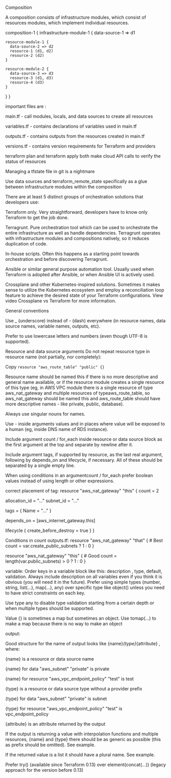 Composition

A composition consists of infrastructure modules, which consist of resources modules, which implement individual resources.

composition-1 {
  infrastructure-module-1 {
    data-source-1 => d1

    resource-module-1 {
      data-source-2 => d2
      resource-1 (d1, d2)
      resource-2 (d2)
    }

    resource-module-2 {
      data-source-3 => d3
      resource-3 (d1, d3)
      resource-4 (d3)
    }
  }
}

important files are :

main.tf - call modules, locals, and data sources to create all resources

variables.tf - contains declarations of variables used in main.tf

outputs.tf - contains outputs from the resources created in main.tf

versions.tf - contains version requirements for Terraform and providers


terraform plan and terraform apply both make cloud API calls to verify the status of resources

Managing a tfstate file in git is a nightmare


Use data sources and terraform_remote_state specifically as a glue between infrastructure modules within the composition

There are at least 5 distinct groups of orchestration solutions that developers use:

Terraform only. Very straightforward, developers have to know only Terraform to get the job done.

Terragrunt. Pure orchestration tool which can be used to orchestrate the entire infrastructure as well as handle dependencies. Terragrunt operates with infrastructure modules and compositions natively, so it reduces duplication of code.

In-house scripts. Often this happens as a starting point towards orchestration and before discovering Terragrunt.

Ansible or similar general purpose automation tool. Usually used when Terraform is adopted after Ansible, or when Ansible UI is actively used.

Crossplane and other Kubernetes-inspired solutions. Sometimes it makes sense to utilize the Kubernetes ecosystem and employ a reconciliation loop feature to achieve the desired state of your Terraform configurations. View video Crossplane vs Terraform for more information.

General conventions

Use _ (underscore) instead of - (dash) everywhere (in resource names, data source names, variable names, outputs, etc).

Prefer to use lowercase letters and numbers (even though UTF-8 is supported).

Resource and data source arguments
Do not repeat resource type in resource name (not partially, nor completely):

Copy
`resource "aws_route_table" "public" {}`


Resource name should be named this if there is no more descriptive and general name available, or if the resource module creates a single resource of this type (eg, in AWS VPC module there is a single resource of type aws_nat_gateway and multiple resources of typeaws_route_table, so aws_nat_gateway should be named this and aws_route_table should have more descriptive names - like private, public, database).

Always use singular nouns for names.

Use - inside arguments values and in places where value will be exposed to a human (eg, inside DNS name of RDS instance).

Include argument count / for_each inside resource or data source block as the first argument at the top and separate by newline after it.

Include argument tags, if supported by resource, as the last real argument, following by depends_on and lifecycle, if necessary. All of these should be separated by a single empty line.

When using conditions in an argumentcount / for_each prefer boolean values instead of using length or other expressions.

correct placement of tag:
resource "aws_nat_gateway" "this" {
  count = 2

  allocation_id = "..."
  subnet_id     = "..."

  tags = {
    Name = "..."
  }

  depends_on = [aws_internet_gateway.this]

  lifecycle {
    create_before_destroy = true
  }
}   


Conditions in count
outputs.tf:
resource "aws_nat_gateway" "that" {    # Best
  count = var.create_public_subnets ? 1 : 0
}

resource "aws_nat_gateway" "this" {    # Good
  count = length(var.public_subnets) > 0 ? 1 : 0
}

variable:
Order keys in a variable block like this: description , type, default, validation.
Always include description on all variables even if you think it is obvious (you will need it in the future).
Prefer using simple types (number, string, list(...), map(...), any) over specific type like object() unless you need to have strict constraints on each key.

Use type any to disable type validation starting from a certain depth or when multiple types should be supported.

Value {} is sometimes a map but sometimes an object. Use tomap(...) to make a map because there is no way to make an object

output:

Good structure for the name of output looks like {name}_{type}_{attribute} , where:

{name} is a resource or data source name

{name} for data "aws_subnet" "private" is private

{name} for resource "aws_vpc_endpoint_policy" "test" is test

{type} is a resource or data source type without a provider prefix

{type} for data "aws_subnet" "private" is subnet

{type} for resource "aws_vpc_endpoint_policy" "test" is vpc_endpoint_policy

{attribute} is an attribute returned by the output

If the output is returning a value with interpolation functions and multiple resources, {name} and {type} there should be as generic as possible (this as prefix should be omitted). See example.

If the returned value is a list it should have a plural name. See example.


Prefer try() (available since Terraform 0.13) over element(concat(...)) (legacy approach for the version before 0.13)

